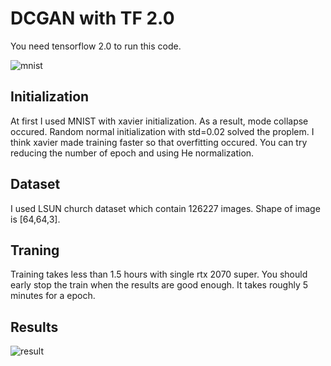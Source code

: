# DCGAN with TF 2.0
  You need tensorflow 2.0 to run this code.


![mnist](https://user-images.githubusercontent.com/71681194/99708392-1d267580-2ae1-11eb-9073-9cb3ccc3afb1.JPG)

## Initialization
  At first I used MNIST with xavier initialization. As a result, mode collapse occured. Random normal initialization with std=0.02 solved the proplem. I think xavier made training faster so that overfitting occured. You can try reducing the number of epoch and using He normalization.


## Dataset
  I used LSUN church dataset which contain 126227 images. Shape of image is [64,64,3].

## Traning
  Training takes less than 1.5 hours with single rtx 2070 super. You should early stop the train when the results are good enough. It takes roughly 5 minutes for a epoch.

## Results
![result](https://user-images.githubusercontent.com/71681194/99709521-a25e5a00-2ae2-11eb-8e93-038b3af5c7eb.JPG)
